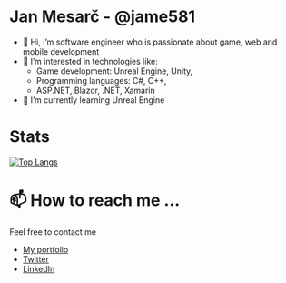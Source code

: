 # Jan Mesarč - @jame581
- 👋 Hi, I’m software engineer who is passionate about game, web and mobile development
- 👀 I’m interested in technologies like:
  - Game development: Unreal Engine, Unity,
  - Programming languages: C#, C++,
  - ASP.NET, Blazor, .NET, Xamarin
- 🌱 I’m currently learning Unreal Engine

# Stats
[![Top Langs](https://github-readme-stats.vercel.app/api/top-langs/?username=jame581&theme=dark)](https://github.com/jame581/github-readme-stats)


# 📫 How to reach me ...
Feel free to contact me
- [My portfolio](https://jame581.azurewebsites.net/)
- [Twitter](https://twitter.com/jame581)
- [LinkedIn](https://www.linkedin.com/in/jan-mesarc/)
